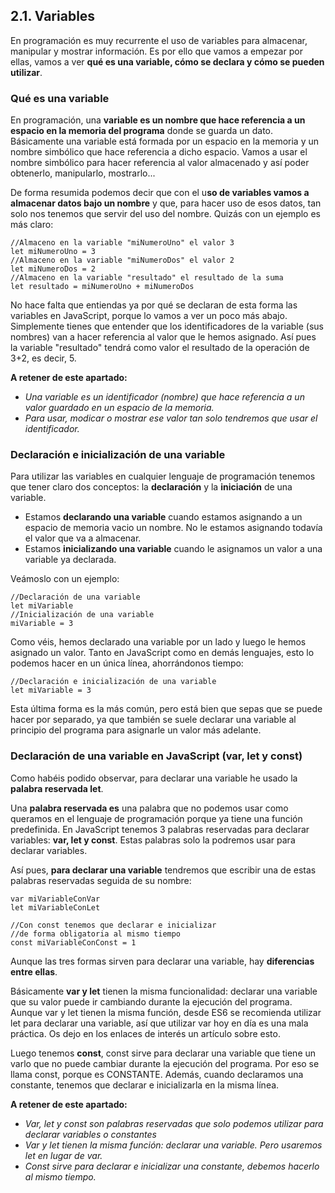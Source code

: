 
## 2.1. Variables

En programación es muy recurrente el uso de variables para almacenar, manipular y mostrar información. Es por ello que vamos a empezar por ellas, vamos a ver **qué es una variable, cómo se declara y cómo se pueden utilizar**.
### Qué es una variable
En programación, una **variable es un nombre que hace referencia a un espacio en la memoria del programa** donde se guarda un dato. Básicamente una variable está formada por un espacio en la memoria y un nombre simbólico que hace referencia a dicho espacio. Vamos a usar el nombre simbólico para hacer referencia al valor almacenado y así poder obtenerlo, manipularlo, mostrarlo...

De forma resumida podemos decir que con el u**so de variables vamos a almacenar datos bajo un nombre** y que, para hacer uso de esos datos, tan solo nos tenemos que servir del uso del nombre. Quizás con un ejemplo es más claro:

    //Almaceno en la variable "miNumeroUno" el valor 3
    let miNumeroUno = 3
    //Almaceno en la variable "miNumeroDos" el valor 2
    let miNumeroDos = 2
    //Almaceno en la variable "resultado" el resultado de la suma
    let resultado = miNumeroUno + miNumeroDos

   No hace falta que entiendas ya por qué se declaran de esta forma las variables en JavaScript, porque lo vamos a ver un poco más abajo. Simplemente tienes que entender que los identificadores de la variable (sus nombres) van a hacer referencia al valor que le hemos asignado. Así pues la variable "resultado" tendrá como valor el resultado de la operación de 3+2, es decir, 5.
   
   **A retener de este apartado:**
   

 - *Una variable es un identificador (nombre) que hace referencia a un valor guardado en un espacio de la memoria.*
 - *Para usar, modicar o mostrar ese valor tan solo tendremos que usar el identificador.*
 
### Declaración e inicialización de una variable
Para utilizar las variables en cualquier lenguaje de programación tenemos que tener claro dos conceptos: la **declaración** y la **iniciación** de una variable.
 - Estamos **declarando una variable** cuando estamos asignando a un espacio de memoria vacio un nombre. No le estamos asignando todavía el valor que va a almacenar.
 - Estamos **inicializando una variable** cuando le asignamos un valor a una variable ya declarada.

Veámoslo con un ejemplo:

    //Declaración de una variable
    let miVariable
    //Inicialización de una variable
    miVariable = 3
Como véis, hemos declarado una variable por un lado y luego le hemos asignado un valor. Tanto en JavaScript como en demás lenguajes, esto lo podemos hacer en un única línea, ahorrándonos tiempo:

    //Declaración e inicialización de una variable
    let miVariable = 3

Esta última forma es la más común, pero está bien que sepas que se puede hacer por separado, ya que también se suele declarar una variable al principio del programa para asignarle un valor más adelante.

### Declaración de una variable en JavaScript (var, let y const)
Como habéis podido observar, para declarar una variable he usado la **palabra reservada let**.

Una **palabra reservada es** una palabra que no podemos usar como queramos en el lenguaje de programación porque ya tiene una función predefinida. En JavaScript tenemos 3 palabras reservadas para declarar variables: **var, let y const**. Estas palabras solo la podremos usar para declarar variables.

Así pues, **para declarar una variable** tendremos que escribir una de estas palabras reservadas seguida de su nombre:

    var miVariableConVar
    let miVariableConLet
    
    //Con const tenemos que declarar e inicializar
    //de forma obligatoria al mismo tiempo
    const miVariableConConst = 1

Aunque las tres formas sirven para declarar una variable, hay **diferencias entre ellas**. 

Básicamente **var y let** tienen la misma funcionalidad: declarar una variable que su valor puede ir cambiando durante la ejecución del programa. Aunque var y let tienen la misma función, desde ES6 se recomienda utilizar let para declarar una variable, así que utilizar var hoy en día es una mala práctica. Os dejo en los enlaces de interés un artículo sobre esto.

Luego tenemos **const**, const sirve para declarar una variable que tiene un varlo que no puede cambiar durante la ejecución del programa. Por eso se llama const, porque es CONSTANTE. Además, cuando declaramos una constante, tenemos que declarar e inicializarla en la misma línea.

   **A retener de este apartado:**
   

 - *Var, let y const son palabras reservadas que solo podemos utilizar para declarar variables o constantes*
 - *Var y let tienen la misma función: declarar una variable. Pero usaremos let en lugar de var.*
 - *Const sirve para declarar e inicializar una constante, debemos hacerlo al mismo tiempo.*
